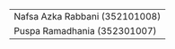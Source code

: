 <table>
  <tr>
    <td>Nafsa Azka Rabbani (352101008)</td>
  </tr>
  <tr>
    <td>
      Puspa Ramadhania (352301007)
    </td>
  </tr>
</table>
